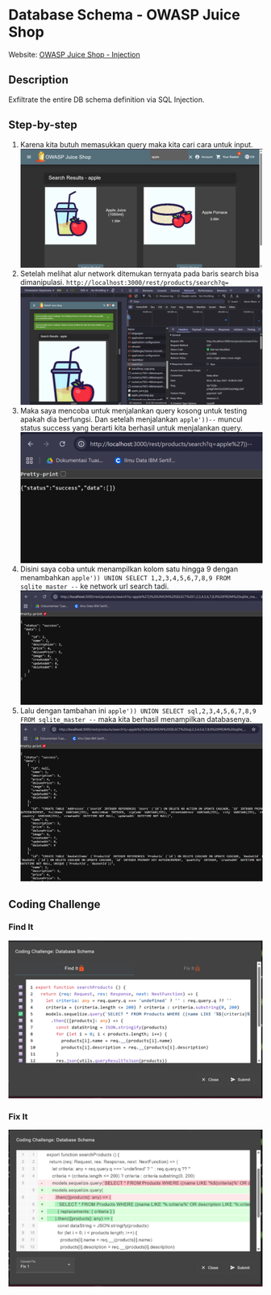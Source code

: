 # Database Schema - OWASP Juice Shop
Website: [OWASP Juice Shop - Injection](https://demo.owasp-juice.shop/#/score-board?categories=Injection)

## Description <br>
Exfiltrate the entire DB schema definition via SQL Injection.

## Step-by-step 
1. Karena kita butuh memasukkan query maka kita cari cara untuk input.![alt text](image-11.png)
2. Setelah melihat alur network ditemukan ternyata pada baris search bisa dimanipulasi. ```http://localhost:3000/rest/products/search?q=```![alt text](image-12.png)
3. Maka saya mencoba untuk menjalankan query kosong untuk testing apakah dia berfungsi. Dan setelah menjalankan ```apple'))--``` muncul status success yang berarti kita berhasil untuk menjalankan query. ![alt text](image-13.png)
4. Disini saya coba untuk menampilkan kolom satu hingga 9 dengan menambahkan ```apple')) UNION SELECT 1,2,3,4,5,6,7,8,9 FROM sqlite_master --``` ke network url search tadi. ![alt text](image-14.png)
5. Lalu dengan tambahan ini ```apple')) UNION SELECT sql,2,3,4,5,6,7,8,9 FROM sqlite_master --``` maka kita berhasil menampilkan databasenya.![alt text](image-15.png)
## Coding Challenge
### Find It
![alt text](image-16.png)

### Fix It
![alt text](image-17.png)